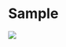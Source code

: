 # Sample
<img src="https://capsule-render.vercel.app/api?type=waving&color=auto&height=200&section=header&text=내용입력&fontSize=90" />
